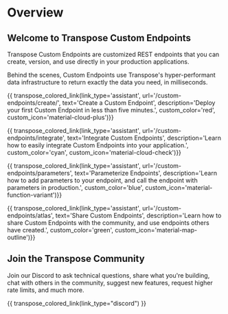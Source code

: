 # Overview

## Welcome to Transpose Custom Endpoints

Transpose Custom Endpoints are customized REST endpoints that you can create, version, and use directly in your production applications.

Behind the scenes, Custom Endpoints use Transpose's hyper-performant data infrastructure to return exactly the data you need, in milliseconds.

{{ transpose_colored_link(link_type='assistant', url='/custom-endpoints/create/', text='Create a Custom Endpoint', description='Deploy your first Custom Endpoint in less than five minutes.', custom_color='red', custom_icon='material-cloud-plus')}}

{{ transpose_colored_link(link_type='assistant', url='/custom-endpoints/integrate', text='Integrate Custom Endpoints', description='Learn how to easily integrate Custom Endpoints into your application.', custom_color='cyan', custom_icon='material-cloud-check')}}

{{ transpose_colored_link(link_type='assistant', url='/custom-endpoints/parameters', text='Parameterize Endpoints', description='Learn how to add parameters to your endpoint, and call the endpoint with parameters in production.', custom_color='blue', custom_icon='material-function-variant')}}

{{ transpose_colored_link(link_type='assistant', url='/custom-endpoints/atlas', text='Share Custom Endpoints', description='Learn how to share Custom Endpoints with the community, and use endpoints others have created.', custom_color='green', custom_icon='material-map-outline')}}

## Join the Transpose Community 
Join our Discord to ask technical questions, share what you're building, chat with others in the community, suggest new features, request higher rate limits, and much more. 

{{ transpose_colored_link(link_type="discord") }}

